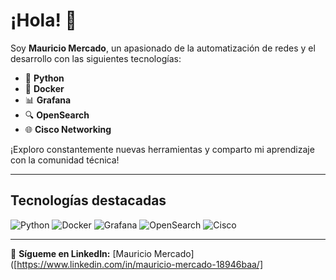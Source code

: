 # ¡Hola! 👋

Soy **Mauricio Mercado**, un apasionado de la automatización de redes y el desarrollo con las siguientes tecnologías:

- 🐍 **Python**
- 🐳 **Docker**
- 📊 **Grafana**
- 🔍 **OpenSearch**
- 🌐 **Cisco Networking**

¡Exploro constantemente nuevas herramientas y comparto mi aprendizaje con la comunidad técnica!

---
## Tecnologías destacadas
![Python](https://img.shields.io/badge/-Python-3776AB?logo=python&logoColor=white&style=flat-square)
![Docker](https://img.shields.io/badge/-Docker-2496ED?logo=docker&logoColor=white&style=flat-square)
![Grafana](https://img.shields.io/badge/-Grafana-F46800?logo=grafana&logoColor=white&style=flat-square)
![OpenSearch](https://img.shields.io/badge/-OpenSearch-005EB8?logo=opensearch&logoColor=white&style=flat-square)
![Cisco](https://img.shields.io/badge/-Cisco%20Networking-1BA0D7?logo=cisco&logoColor=white&style=flat-square)

---

🔗 **Sígueme en LinkedIn:** [Mauricio Mercado]([https://www.linkedin.com/in/mauricio-mercado-18946baa/]
